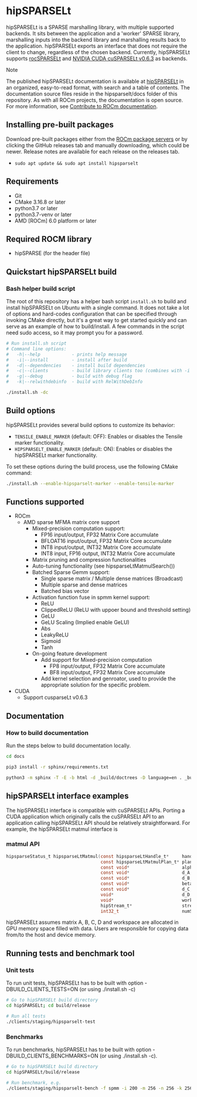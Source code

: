 # hipSPARSELt

hipSPARSELt is a SPARSE marshalling library, with multiple supported backends.
It sits between the application and a 'worker' SPARSE library, marshalling
inputs into the backend library and marshalling results back to the
application. hipSPARSELt exports an interface that does not require the client
to change, regardless of the chosen backend. Currently, hipSPARSELt supports
[rocSPARSELt](library/src/hcc_detial/rocsparselt) and [NVIDIA CUDA cuSPARSELt v0.6.3](https://docs.nvidia.com/cuda/cusparselt)
as backends.

> [!NOTE]
> The published hipSPARSELt documentation is available at [hipSPARSELt](https://rocm.docs.amd.com/projects/hipSPARSELt/en/latest/index.html) in an organized, easy-to-read format, with search and a table of contents. The documentation source files reside in the hipsparselt/docs folder of this repository. As with all ROCm projects, the documentation is open source. For more information, see [Contribute to ROCm documentation](https://rocm.docs.amd.com/en/latest/contribute/contributing.html).

## Installing pre-built packages

Download pre-built packages either from the
[ROCm package servers](https://rocm.docs.amd.com/projects/hipSPARSELt/en/latest/tutorials/install/linux.html#building-hipsparselt-from-source)
or by clicking the GitHub releases tab and manually downloading, which could be
newer. Release notes are available for each release on the releases tab.

* `sudo apt update && sudo apt install hipsparselt`

## Requirements

* Git
* CMake 3.16.8 or later
* python3.7 or later
* python3.7-venv or later
* AMD [ROCm] 6.0 platform or later

## Required ROCM library

* hipSPARSE (for the header file)

## Quickstart hipSPARSELt build

### Bash helper build script

The root of this repository has a helper bash script `install.sh` to build and
install hipSPARSELt on Ubuntu with a single command.  It does not take a lot of
options and hard-codes configuration that can be specified through invoking
CMake directly, but it's a great way to get started quickly and can serve as an
example of how to build/install. A few commands in the script need sudo access,
so it may prompt you for a password.

```bash
# Run install.sh script
# Command line options:
#   -h|--help            - prints help message
#   -i|--install         - install after build
#   -d|--dependencies    - install build dependencies
#   -c|--clients         - build library clients too (combines with -i & -d)
#   -g|--debug           - build with debug flag
#   -k|--relwithdebinfo  - build with RelWithDebInfo

./install.sh -dc
```

## Build options

hipSPARSELt provides several build options to customize its behavior:

* `TENSILE_ENABLE_MARKER` (default: OFF): Enables or disables the Tensile marker functionality.
* `HIPSPARSELT_ENABLE_MARKER` (default: ON): Enables or disables the hipSPARSELt marker functionality.

To set these options during the build process, use the following CMake command:

```bash
./install.sh --enable-hipsparselt-marker --enable-tensile-marker
```

## Functions supported

* ROCm
  * AMD sparse MFMA matrix core support
    * Mixed-precision computation support:
      * FP16 input/output, FP32 Matrix Core accumulate
      * BFLOAT16 input/output, FP32 Matrix Core accumulate
      * INT8 input/output, INT32 Matrix Core accumulate
      * INT8 input, FP16 output, INT32 Matrix Core accumulate
    * Matrix pruning and compression functionalities
    * Auto-tuning functionality (see hipsparseLtMatmulSearch())
    * Batched Sparse Gemm support:
      * Single sparse matrix / Multiple dense matrices (Broadcast)
      * Multiple sparse and dense matrices
      * Batched bias vector
    * Activation function fuse in spmm kernel support:
      * ReLU
      * ClippedReLU (ReLU with uppoer bound and threshold setting)
      * GeLU
      * GeLU Scaling (Implied enable GeLU)
      * Abs
      * LeakyReLU
      * Sigmoid
      * Tanh
    * On-going feature development
      * Add support for Mixed-precision computation
        * FP8 input/output, FP32 Matrix Core accumulate
        * BF8 input/output, FP32 Matrix Core accumulate
      * Add kernel selection and genroator, used to provide the appropriate
        solution for the specific problem.
* CUDA
  * Support cusparseLt v0.6.3

## Documentation

### How to build documentation

Run the steps below to build documentation locally.

```bash
cd docs

pip3 install -r sphinx/requirements.txt

python3 -m sphinx -T -E -b html -d _build/doctrees -D language=en . _build/html
```

## hipSPARSELt interface examples

The hipSPARSELt interface is compatible with cuSPARSELt APIs. Porting a CUDA
application which originally calls the cuSPARSELt API to an application calling
hipSPARSELt API should be relatively straightforward. For example, the
hipSPARSELt matmul interface is

### matmul API

```c
hipsparseStatus_t hipsparseLtMatmul(const hipsparseLtHandle_t*     handle,
                                    const hipsparseLtMatmulPlan_t* plan,
                                    const void*                    alpha,
                                    const void*                    d_A,
                                    const void*                    d_B,
                                    const void*                    beta,
                                    const void*                    d_C,
                                    void*                          d_D,
                                    void*                          workspace,
                                    hipStream_t*                   streams,
                                    int32_t                        numStreams);

```

hipSPARSELt assumes matrix A, B, C, D and workspace are allocated in GPU memory
space filled with data. Users are responsible for copying data from/to the host
and device memory.

## Running tests and benchmark tool

### Unit tests

To run unit tests, hipSPARSELt has to be built with option
-DBUILD_CLIENTS_TESTS=ON (or using ./install.sh -c)

```bash
# Go to hipSPARSELt build directory
cd hipSPARSELt; cd build/release

# Run all tests
./clients/staging/hipsparselt-test
```

### Benchmarks

To run benchmarks, hipSPARSELt has to be built with option
-DBUILD_CLIENTS_BENCHMARKS=ON (or using ./install.sh -c).

```bash
# Go to hipSPARSELt build directory
cd hipSPARSELt/build/release

# Run benchmark, e.g.
./clients/staging/hipsparselt-bench -f spmm -i 200 -m 256 -n 256 -k 256
